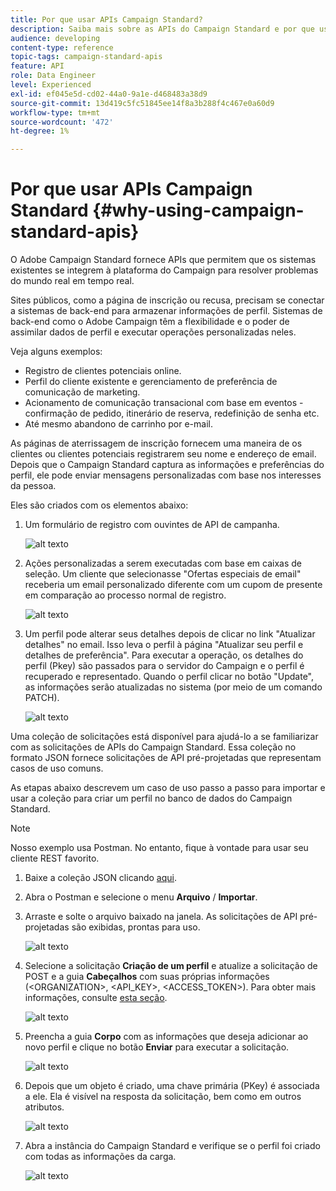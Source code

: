 ```yaml
---
title: Por que usar APIs Campaign Standard?
description: Saiba mais sobre as APIs do Campaign Standard e por que usá-las.
audience: developing
content-type: reference
topic-tags: campaign-standard-apis
feature: API
role: Data Engineer
level: Experienced
exl-id: ef045e5d-cd02-44a0-9a1e-d468483a38d9
source-git-commit: 13d419c5fc51845ee14f8a3b288f4c467e0a60d9
workflow-type: tm+mt
source-wordcount: '472'
ht-degree: 1%

---
```


# Por que usar APIs Campaign Standard {#why-using-campaign-standard-apis}

O Adobe Campaign Standard fornece APIs que permitem que os sistemas existentes se integrem à plataforma do Campaign para resolver problemas do mundo real em tempo real.

Sites públicos, como a página de inscrição ou recusa, precisam se conectar a sistemas de back-end para armazenar informações de perfil. Sistemas de back-end como o Adobe Campaign têm a flexibilidade e o poder de assimilar dados de perfil e executar operações personalizadas neles.

Veja alguns exemplos:

* Registro de clientes potenciais online.
* Perfil do cliente existente e gerenciamento de preferência de comunicação de marketing.
* Acionamento de comunicação transacional com base em eventos - confirmação de pedido, itinerário de reserva, redefinição de senha etc.
* Até mesmo abandono de carrinho por e-mail.

As páginas de aterrissagem de inscrição fornecem uma maneira de os clientes ou clientes potenciais registrarem seu nome e endereço de email. Depois que o Campaign Standard captura as informações e preferências do perfil, ele pode enviar mensagens personalizadas com base nos interesses da pessoa.

Eles são criados com os elementos abaixo:

1. Um formulário de registro com ouvintes de API de campanha.

   ![alt texto](assets/apis_uc1.png)

1. Ações personalizadas a serem executadas com base em caixas de seleção. Um cliente que selecionasse &quot;Ofertas especiais de email&quot; receberia um email personalizado diferente com um cupom de presente em comparação ao processo normal de registro.

   ![alt texto](assets/apis_uc2.png)

1. Um perfil pode alterar seus detalhes depois de clicar no link &quot;Atualizar detalhes&quot; no email. Isso leva o perfil à página &quot;Atualizar seu perfil e detalhes de preferência&quot;. Para executar a operação, os detalhes do perfil (Pkey) são passados para o servidor do Campaign e o perfil é recuperado e representado. Quando o perfil clicar no botão &quot;Update&quot;, as informações serão atualizadas no sistema (por meio de um comando PATCH).

   ![alt texto](assets/apis_uc3.png)

Uma coleção de solicitações está disponível para ajudá-lo a se familiarizar com as solicitações de APIs do Campaign Standard. Essa coleção no formato JSON fornece solicitações de API pré-projetadas que representam casos de uso comuns.

As etapas abaixo descrevem um caso de uso passo a passo para importar e usar a coleção para criar um perfil no banco de dados do Campaign Standard.

>[!NOTE]
>
>Nosso exemplo usa Postman. No entanto, fique à vontade para usar seu cliente REST favorito.

1. Baixe a coleção JSON clicando [aqui](https://helpx.adobe.com/content/dam/help/en/campaign/kb/working-with-acs-api/_jcr_content/main-pars/download_section/download-1/KB_postman_collection.json.zip).

1. Abra o Postman e selecione o menu **Arquivo** / **Importar**.

1. Arraste e solte o arquivo baixado na janela. As solicitações de API pré-projetadas são exibidas, prontas para uso.

   ![alt texto](assets/postman_collection.png)

1. Selecione a solicitação **Criação de um perfil** e atualize a solicitação de POST e a guia **Cabeçalhos** com suas próprias informações (&lt;ORGANIZATION>, &lt;API_KEY>, &lt;ACCESS_TOKEN>). Para obter mais informações, consulte [esta seção](../../api/using/setting-up-api-access.md).

   ![alt texto](assets/postman_uc1.png)

1. Preencha a guia **Corpo** com as informações que deseja adicionar ao novo perfil e clique no botão **Enviar** para executar a solicitação.

   ![alt texto](assets/postman_uc2.png)

1. Depois que um objeto é criado, uma chave primária (PKey) é associada a ele. Ela é visível na resposta da solicitação, bem como em outros atributos.

   ![alt texto](assets/postman_uc3.png)

1. Abra a instância do Campaign Standard e verifique se o perfil foi criado com todas as informações da carga.

   ![alt texto](assets/postman_uc4.png)
